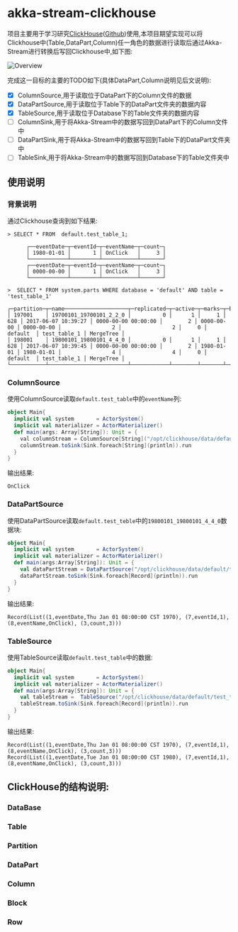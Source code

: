 # akka-stream-clickhouse

项目主要用于学习研究[ClickHouse](https://clickhouse.yandex/)([Github](https://github.com/yandex/ClickHouse))使用,本项目期望实现可以将Clickhouse中(Table,DataPart,Column)任一角色的数据进行读取后通过Akka-Stream进行转换后写回Clickhouse中,如下图:

![Overview](https://github.com/zhang2014/akka-stream-clickhouse/blob/master/overview.png?raw=true)


完成这一目标的主要的TODO如下(具体DataPart,Column说明见后文说明):
- [X] ColumnSource,用于读取位于DataPart下的Column文件的数据
- [X] DataPartSource,用于读取位于Table下的DataPart文件夹的数据内容
- [X] TableSource,用于读取位于Database下的Table文件夹的数据内容
- [ ] ColumnSink,用于将Akka-Stream中的数据写回到DataPart下的Column文件中
- [ ] DataPartSink,用于将Akka-Stream中的数据写回到Table下的DataPart文件夹中
- [ ] TableSink,用于将Akka-Stream中的数据写回到Database下的Table文件夹中

## 使用说明
### 背景说明
通过Clickhouse查询到如下结果:
```
> SELECT * FROM  default.test_table_1;

      ┌──eventDate─┬─eventId─┬─eventName─┬─count─┐
      │ 1980-01-01 │       1 │ OnClick   │     3 │
      └────────────┴─────────┴───────────┴───────┘
      ┌──eventDate─┬─eventId─┬─eventName─┬─count─┐
      │ 0000-00-00 │       1 │ OnClick   │     3 │
      └────────────┴─────────┴───────────┴───────┘
     
>  SELECT * FROM system.parts WHERE database = 'default' AND table = 'test_table_1'

┌─partition─┬─name────────────────────┬─replicated─┬─active─┬─marks─┬─bytes─┬───modification_time─┬─────────remove_time─┬─refcount─┬───min_date─┬───max_date─┬─min_block_number─┬─max_block_number─┬─level─┬─database─┬─table────────┬─engine────┐
│ 197001    │ 19700101_19700101_2_2_0 │          0 │      1 │     1 │   628 │ 2017-06-07 10:39:27 │ 0000-00-00 00:00:00 │        2 │ 0000-00-00 │ 0000-00-00 │                2 │                2 │     0 │ default  │ test_table_1 │ MergeTree │
│ 198001    │ 19800101_19800101_4_4_0 │          0 │      1 │     1 │   628 │ 2017-06-07 10:39:45 │ 0000-00-00 00:00:00 │        2 │ 1980-01-01 │ 1980-01-01 │                4 │                4 │     0 │ default  │ test_table_1 │ MergeTree │
└───────────┴─────────────────────────┴────────────┴────────┴───────┴───────┴─────────────────────┴─────────────────────┴──────────┴────────────┴────────────┴──────────────────┴──────────────────┴───────┴──────────┴──────────────┴───────────┘
```
### ColumnSource
使用ColumnSource读取`default.test_table`中的`eventName`列:
``` scala
object Main{
  implicit val system       = ActorSystem()
  implicit val materializer = ActorMaterializer()
  def main(args: Array[String]): Unit = {
    val columnStream = ColumnSource[String]("/opt/clickhouse/data/default/test_table/19700101_19700101_2_2_0","eventName")
    columnStream.toSink(Sink.foreach[String](println)).run
  }
}
```
输出结果:
```
OnClick
```
### DataPartSource
使用DataPartSource读取`default.test_teble`中的`19800101_19800101_4_4_0`数据块:
``` scala
object Main{
  implicit val system       = ActorSystem()
  implicit val materializer = ActorMaterializer()
  def main(args:Array[String]): Unit = {
    val dataPartStream = DataPartSource("/opt/clickhouse/data/default/test_table/19700101_19700101_2_2_0")
    dataPartStream.toSink(Sink.foreach[Record](println)).run
  }
}
```
输出结果:
```
Record(List((1,eventDate,Thu Jan 01 08:00:00 CST 1970), (7,eventId,1), (8,eventName,OnClick), (3,count,3)))
```
### TableSource
使用TableSource读取`default.test_table`中的数据:
``` scala
object Main{
  implicit val system       = ActorSystem()
  implicit val materializer = ActorMaterializer()
  def main(args:Array[String]): Unit = {
    val tableStream =  TableSource("/opt/clickhouse/data/default/test_table")
    tableStream.toSink(Sink.foreach[Record](println)).run
  }
}
```
输出结果:
```
Record(List((1,eventDate,Thu Jan 01 08:00:00 CST 1970), (7,eventId,1), (8,eventName,OnClick), (3,count,3)))
Record(List((1,eventDate,Tue Jan 01 08:00:00 CST 1980), (7,eventId,1), (8,eventName,OnClick), (3,count,3)))
```
## ClickHouse的结构说明:
### DataBase
### Table
### Partition
### DataPart
### Column
### Block
### Row
